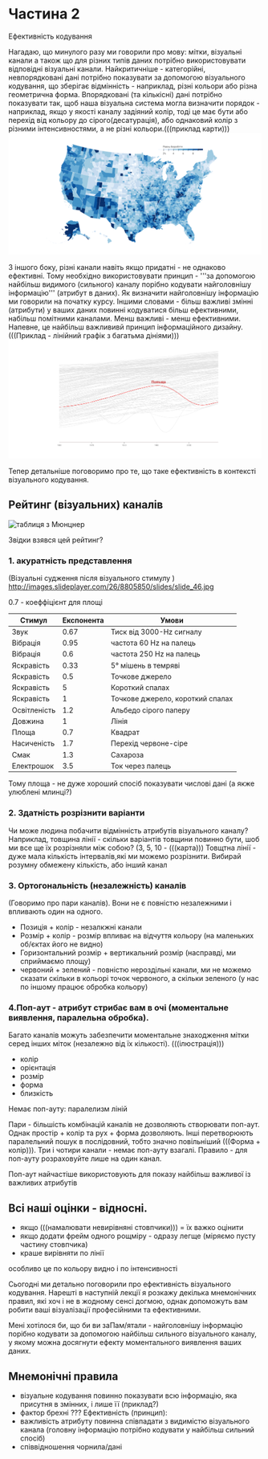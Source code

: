 # Частина 2
Ефективність кодування

Нагадаю, що минулого разу ми говорили про мову: мітки, візуальні канали  а також що для різних типів даних потрібно використовувати відповідні візуальні канали. Найкритичніше - категорійні, невпорядковані дані потрібно показувати за допомогою візуального кодування, що зберігає відмінність - наприклад, різні кольори або різна геометрична форма. Впорядковані (та кількісні) дані потрібно показувати так, щоб наша візуальна система могла визначити порядок - наприклад, якщо у якості каналу задіяний колір, тоді це має бути або перехід від кольору до сірого(десатурація), або однаковий колір з різними інтенсивностями, а не різні кольори.(((приклад карти))) ![](figures/week02/fig_01_16.png)   

З іншого боку, різні канали навіть якщо придатні - не однаково ефективні. Тому необхідно використовувати принцип - '''за допомогою найбільш видимого (сильного) каналу порібно кодувати найголовнішу інформацію''' (атрибут в даних). Як визначити найголовнішу інформацію ми говорили на початку курсу. Іншими словами - більш важливі змінні (атрибути) у ваших даних повинні кодуватися більш ефективними, набільш помітними каналами. Менш важливі - менш ефективними. Напевне, це найбільш важлививй принцип інформаційного дизайну. (((Приклад - лінійний графік з багатьма дініями))) ![](figures/week02/fig_02_01.png) 

Тепер детальніше поговоримо про те, що таке ефективність в контексті візуального кодування.

## Рейтинг (візуальних) каналів
![таблиця з Мюнцнер](http://texty.org.ua/action/file/download?file_guid=40070)

Звідки взявся цей рейтинг?

### 1. акуратність представлення
(Візуальні судження після візуального стимулу )
http://images.slideplayer.com/26/8805850/slides/slide_46.jpg

0.7 -  коеффіцієнт для площі

Стимул|Експонента|Умови
---|---|---
Звук| 	0.67 | Тиск від 3000-Hz сигналу
Вібрація|0.95| частота 60 Hz на палець
Вібрація|0.6|частота 250 Hz на палець
Яскравість|0.33|5° мішень в темряві
Яскравість|0.5|Точкове джерело
Яскравість|5|Короткий спалах
Яскравість|1|Точкове джерело, короткий спалах
Освітленість|1.2|Альбедо сірого паперу 
Довжина| 1| Лінія
Площа|0.7|Квадрат
Насиченість|1.7|Перехід червоне-сіре
Смак|1.3|Сахароза
Електрошок|3.5|Ток через палець

Тому площа - не дуже хороший спосіб показувати числові дані (а якже улюблені млинці?)

### 2. Здатність розрізнити варіанти
Чи може людина побачити відмінність атрибутів візуального каналу? Наприклад, товщина лінії - скільки варіантів товщини повинно бути, шоб ми все ще їх розрізняли між собою? (3, 5, 10 - (((карта))) Товщтна лінії - дуже мала кількість інтервалів,які ми можемо розрізнити. Вибирай розумну обмежену кількість, або інший канал

### 3. Ортогональність (незалежність) каналів
(Говоримо про пари каналів). Вони не є повністю незалежними і впливають один на одного. 
* Позиція + колір - незалкжні канали
* Розмір + колір - розмір впливає на відчуття кольору (на маленьких об/єктах його не видно)
* Горизонтальний розмір + вертикальний розмір (насправді, ми сприймаємо площу)
* червоний + зелений - повністю нероздільні канали, ми не можемо сказати скільки в кольорі точок червоного, а скільки зеленого (у нас по іншому працює обробка кольору)

### 4.Поп-аут - атрибут стрибає вам в очі (моментальне виявлення, паралельна обробка). 
Багато каналів можуть забезпечити моментальне знаходження мітки серед інших міток (незалежно від їх кількості).
(((ілюстрація)))
* колір
* орієнтація
* розмір
* форма
* близкість

Немає поп-ауту: паралелизм ліній

Пари - більшість комбінацій каналів не дозволяють створювати поп-аут. Однак простір + колір та рух + форма дозволяють. Інші перетворюють паралельний пошук в послідовний, тобто значно повільніший 
(((Форма + колір))). Три і чотири канали - немає поп-ауту взагалі. Правило - для поп-ауту розраховуйте лише на один канал.


Поп-аут найчастіше використовують для показу найбільш важливої із важливих атрибутів 

## Всі наші оцінки - відносні. 
- якщо (((намалювати невирівняні стовпчики))) = їх важко оцінити
- якщо додати фрейм одного рощміру - одразу легще (міряємо пусту частину стовпчика)
- краше вирівняти по лінії

особливо це по кольору видно і по інтенсивності

Сьогодні ми детально поговорили про ефективність візуального кодування. 
Нарешті в наступній лекції я розкажу декілька мнемонічних правил, які хоч і не в жодному сенсі догмою, однак допоможуть вам робити ваші візуалізації професійними та ефективними.

Мені хотілося би, що би ви заПам/ятали - найголовнішу інформацію порібно кодувати за допомогою найбільш сильного візуального каналу, у якому можна досягнути ефекту моментального виявлення ваших даних.    







  





## Мнемонічні правила
- візуальне кодування повинно показувати всю інформацію, яка присутня в змінних, і лише її (приклад?)
- фактор брехні ???
Ефективність (принцип):
- важливість атрибуту повинна співпадати з видимістю візуального канала (головну інформацію потрібно кодувати у найбільш сильний спосіб)
- співвідношення чорнила/дані

